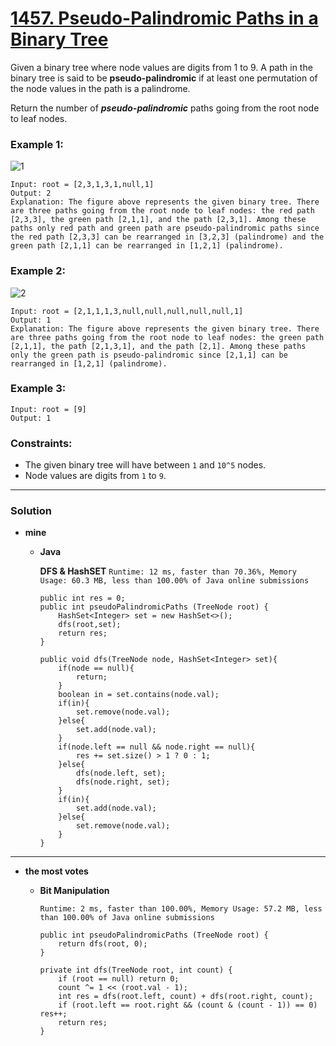 # [1457. Pseudo-Palindromic Paths in a Binary Tree](https://leetcode.com/problems/pseudo-palindromic-paths-in-a-binary-tree/)

Given a binary tree where node values are digits from 1 to 9. A path in the binary tree is said to be **pseudo-palindromic** if at least one permutation of the node values in the path is a palindrome.

Return the number of ***pseudo-palindromic*** paths going from the root node to leaf nodes.

 
### Example 1:
![1](https://assets.leetcode.com/uploads/2020/05/06/palindromic_paths_1.png)
```
Input: root = [2,3,1,3,1,null,1]
Output: 2 
Explanation: The figure above represents the given binary tree. There are three paths going from the root node to leaf nodes: the red path [2,3,3], the green path [2,1,1], and the path [2,3,1]. Among these paths only red path and green path are pseudo-palindromic paths since the red path [2,3,3] can be rearranged in [3,2,3] (palindrome) and the green path [2,1,1] can be rearranged in [1,2,1] (palindrome).
```

### Example 2:
![2](https://assets.leetcode.com/uploads/2020/05/07/palindromic_paths_2.png)
```
Input: root = [2,1,1,1,3,null,null,null,null,null,1]
Output: 1 
Explanation: The figure above represents the given binary tree. There are three paths going from the root node to leaf nodes: the green path [2,1,1], the path [2,1,3,1], and the path [2,1]. Among these paths only the green path is pseudo-palindromic since [2,1,1] can be rearranged in [1,2,1] (palindrome).
```

### Example 3:
```
Input: root = [9]
Output: 1
```

### Constraints:
* The given binary tree will have between `1` and `10^5` nodes.
* Node values are digits from `1` to `9`.

---

### Solution
* **mine**
  * **Java**
  
    **DFS & HashSET** `Runtime: 12 ms, faster than 70.36%, Memory Usage: 60.3 MB, less than 100.00% of Java online submissions`
    ```
    public int res = 0;
    public int pseudoPalindromicPaths (TreeNode root) {
        HashSet<Integer> set = new HashSet<>();
        dfs(root,set);
        return res;
    }
    
    public void dfs(TreeNode node, HashSet<Integer> set){
        if(node == null){
            return;
        }
        boolean in = set.contains(node.val);
        if(in){
            set.remove(node.val);
        }else{
            set.add(node.val);   
        }
        if(node.left == null && node.right == null){
            res += set.size() > 1 ? 0 : 1;
        }else{
            dfs(node.left, set);
            dfs(node.right, set);   
        }
        if(in){
            set.add(node.val);   
        }else{
            set.remove(node.val);
        }
    }
    ```
    
---


* **the most votes**
  * **Bit Manipulation**
  
    `Runtime: 2 ms, faster than 100.00%, Memory Usage: 57.2 MB, less than 100.00% of Java online submissions`
    ```
    public int pseudoPalindromicPaths (TreeNode root) {
        return dfs(root, 0);
    }

    private int dfs(TreeNode root, int count) {
        if (root == null) return 0;
        count ^= 1 << (root.val - 1);
        int res = dfs(root.left, count) + dfs(root.right, count);
        if (root.left == root.right && (count & (count - 1)) == 0) res++;
        return res;
    }
    ```
  
  
